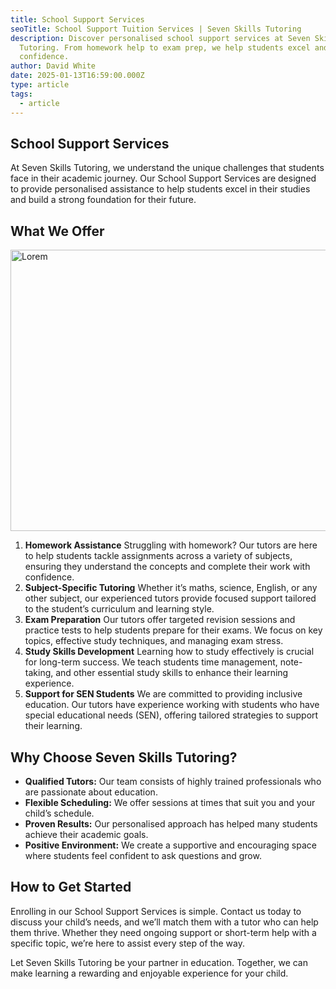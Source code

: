 ```yaml
---
title: School Support Services
seoTitle: School Support Tuition Services | Seven Skills Tutoring
description: Discover personalised school support services at Seven Skills
  Tutoring. From homework help to exam prep, we help students excel and build
  confidence.
author: David White
date: 2025-01-13T16:59:00.000Z
type: article
tags:
  - article
---
```

## School Support Services

At Seven Skills Tutoring, we understand the unique challenges that students face in their academic journey. Our School Support Services are designed to provide personalised assistance to help students excel in their studies and build a strong foundation for their future.

## What We Offer

<img src="/_includes/static/img/pexels-asphotograpy-95916.webp" alt="Lorem" title="Lorem" class="Right" width="600px" height="450px" loading="lazy"/>

1. **Homework Assistance** Struggling with homework? Our tutors are here to help students tackle assignments across a variety of subjects, ensuring they understand the concepts and complete their work with confidence.
2. **Subject-Specific Tutoring** Whether it’s maths, science, English, or any other subject, our experienced tutors provide focused support tailored to the student’s curriculum and learning style.
3. **Exam Preparation** Our tutors offer targeted revision sessions and practice tests to help students prepare for their exams. We focus on key topics, effective study techniques, and managing exam stress.
4. **Study Skills Development** Learning how to study effectively is crucial for long-term success. We teach students time management, note-taking, and other essential study skills to enhance their learning experience.
5. **Support for SEN Students** We are committed to providing inclusive education. Our tutors have experience working with students who have special educational needs (SEN), offering tailored strategies to support their learning.

## Why Choose Seven Skills Tutoring?

* **Qualified Tutors:** Our team consists of highly trained professionals who are passionate about education.
* **Flexible Scheduling:** We offer sessions at times that suit you and your child’s schedule.
* **Proven Results:** Our personalised approach has helped many students achieve their academic goals.
* **Positive Environment:** We create a supportive and encouraging space where students feel confident to ask questions and grow.

## How to Get Started

Enrolling in our School Support Services is simple. Contact us today to discuss your child’s needs, and we’ll match them with a tutor who can help them thrive. Whether they need ongoing support or short-term help with a specific topic, we’re here to assist every step of the way.

Let Seven Skills Tutoring be your partner in education. Together, we can make learning a rewarding and enjoyable experience for your child.
